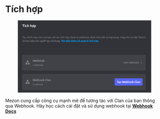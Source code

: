 # Tích hợp

<figure><img src="../../../../.gitbook/assets/image (30).png" alt=""><figcaption></figcaption></figure>

Mezon cung cấp công cụ mạnh mẽ để tương tác với Clan của bạn thông qua Webhook. Hãy học cách cài đặt và sử dụng webhook tại [**Webhook Docs**](https://mezon.ai/docs/mezon-channel-webhook-docs/)

